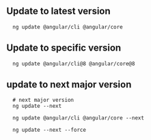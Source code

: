 
## Update to latest version
```
  ng update @angular/cli @angular/core
```
## Update to specific version
```
  ng update @angular/cli@8 @angular/core@8
```

## update to next major version
```
  # next major version
  ng update --next 

  ng update @angular/cli @angular/core --next

  ng update --next --force
```
